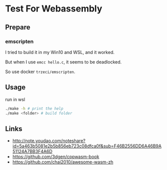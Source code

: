 # Test For Webassembly

## Prepare
### emscripten

I tried to build it in my Win10 and WSL, and it worked.

But when I use `emcc hello.c`, it seems to be deadlocked.

So use docker `trzeci/emscripten`.

## Usage
run in wsl
```bash
./make -h # print the help
./make <folder> # build folder
```

## Links
- http://note.youdao.com/noteshare?id=5a463b5081e2b5b856eb723c08dfca0f&sub=F46B2556DD6A46B9A51124A7BB3F4A6D
- https://github.com/3dgen/cppwasm-book
- https://github.com/chai2010/awesome-wasm-zh